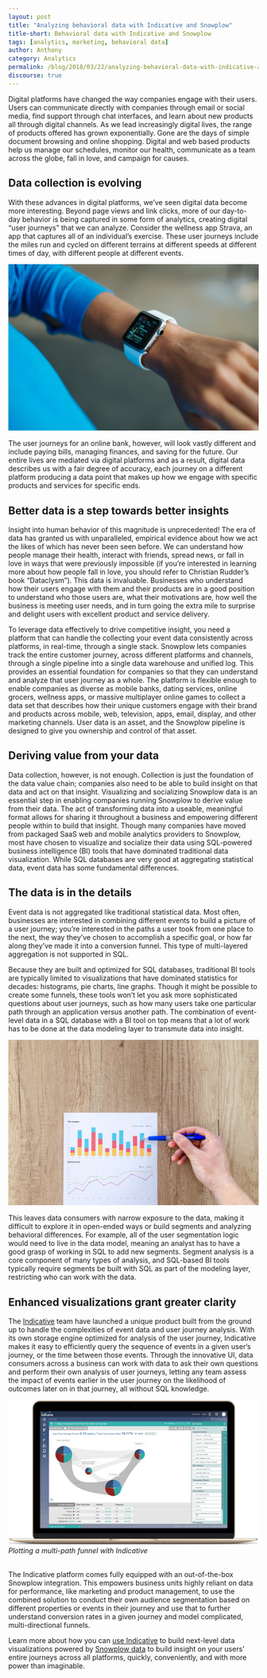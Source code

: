 ```yaml
---
layout: post
title: "Analyzing behavioral data with Indicative and Snowplow"
title-short: Behavioral data with Indicative and Snowplow
tags: [analytics, marketing, behavioral data]
author: Anthony
category: Analytics
permalink: /blog/2018/03/22/analyzing-behavioral-data-with-indicative-and-snowplow/
discourse: true
---
```




Digital platforms have changed the way companies engage with their users. Users can communicate directly with companies through email or social media, find support through chat interfaces, and learn about new products all through digital channels. As we lead increasingly digital lives, the range of products offered has grown exponentially. Gone are the days of simple document browsing and online shopping. Digital and web based products help us manage our schedules, monitor our health, communicate as a team across the globe, fall in love, and campaign for causes.

<h2 id="data collection">Data collection is evolving</h2>

With these advances in digital platforms, we’ve seen digital data become more interesting. Beyond page views and link clicks, more of our day-to-day behavior is being captured in some form of analytics, creating digital “user journeys” that we can analyze. Consider the wellness app Strava, an app that captures all of an individual’s exercise. These user journeys include the miles run and cycled on different terrains at different speeds at different times of day, with different people at different events.


![new types of digital platforms][platforms]


The user journeys for an online bank, however, will look vastly different and include paying bills, managing finances, and saving for the future. Our entire lives are mediated via digital platforms and as a result, digital data describes us with a fair degree of accuracy, each journey on a different platform producing a data point that makes up how we engage with specific products and services for specific ends.

<h2 id="better data">Better data is a step towards better insights</h2>

Insight into human behavior of this magnitude is unprecedented! The era of data has granted us with unparalleled, empirical evidence about how we act the likes of which has never been seen before. We can understand how people manage their health, interact with friends, spread news, or fall in love in ways that were previously impossible (if you’re interested in learning more about how people fall in love, you should refer to Christian Rudder’s book “Dataclysm”). This data is invaluable. Businesses who understand how their users engage with them and their products are in a good position to understand who those users are, what their motivations are, how well the business is meeting user needs, and in turn going the extra mile to surprise and delight users with excellent product and service delivery.

To leverage data effectively to drive competitive insight, you need a platform that can handle the collecting your event data consistently across platforms, in real-time, through a single stack. Snowplow lets companies track the entire customer journey, across different platforms and channels, through a single pipeline into a single data warehouse and unified log. This provides an essential foundation for companies so that they can understand and analyze that user journey as a whole. The platform is flexible enough to enable companies as diverse as mobile banks, dating services, online grocers, wellness apps, or massive multiplayer online games to collect a data set that describes how their unique customers engage with their brand and products across mobile, web, television, apps, email, display, and other marketing channels. User data is an asset, and the Snowplow pipeline is designed to give you ownership and control of that asset.

<h2 id="value from data">Deriving value from your data</h2>

Data collection, however, is not enough. Collection is just the foundation of the data value chain; companies also need to be able to build insight on that data and act on that insight. Visualizing and socializing Snowplow data is an essential step in enabling companies running Snowplow to derive value from their data. The act of transforming data into a useable, meaningful format allows for sharing it throughout a business and empowering different people within to build that insight. Though many companies have moved from packaged SaaS web and mobile analytics providers to Snowplow, most have chosen to visualize and socialize their data using SQL-powered business intelligence (BI) tools that have dominated traditional data visualization. While SQL databases are very good at aggregating statistical data, event data has some fundamental differences.

<h2 id="details">The data is in the details</h2>

Event data is not aggregated like traditional statistical data. Most often, businesses are interested in combining different events to build a picture of a user journey; you’re interested in the paths a user took from one place to the next, the way they’ve chosen to accomplish a specific goal, or how far along they’ve made it into a conversion funnel. This type of multi-layered aggregation is not supported in SQL.

Because they are built and optimized for SQL databases, traditional BI tools are typically limited to visualizations that have dominated statistics for decades: histograms, pie charts, line graphs. Though it might be possible to create some funnels, these tools won’t let you ask more sophisticated questions about user journeys, such as how many users take one particular path through an application versus another path. The combination of event-level data in a SQL database with a BI tool on top means that a lot of work has to be done at the data modeling layer to transmute data into insight.


![traditional charts][charts]


This leaves data consumers with narrow exposure to the data, making it difficult to explore it in open-ended ways or build segments and analyzing behavioral differences. For example, all of the user segmentation logic would need to live in the data model, meaning an analyst has to have a good grasp of working in SQL to add new segments. Segment analysis is a core component of many types of analysis, and SQL-based BI tools typically require segments be built with SQL as part of the modeling layer, restricting who can work with the data.

<h2 id="visualization">Enhanced visualizations grant greater clarity</h2>

The [Indicative][indicative] team have launched a unique product built from the ground up to handle the complexities of event data and user journey analysis. With its own storage engine optimized for analysis of the user journey, Indicative makes it easy to efficiently query the sequence of events in a given user’s journey, or the time between those events. Through the innovative UI, data consumers across a business can work with data to ask their own questions and perform their own analysis of user journeys, letting any team assess the impact of events earlier in the user journey on the likelihood of outcomes later on in that journey, all without SQL knowledge.


![multi-path funnels using Indicative][indicative-graph]
*Plotting a multi-path funnel with Indicative*
<br>
<br>

The Indicative platform comes fully equipped with an out-of-the-box Snowplow integration. This empowers business units highly reliant on data for performance, like marketing and product management, to use the combined solution to conduct their own audience segmentation based on different properties or events in their journey and use that to further understand conversion rates in a given journey and model complicated, multi-directional funnels.

Learn more about how you can [use Indicative][indicative-demo] to build next-level data visualizations powered by [Snowplow data][insights] to build insight on your users’ entire journeys across all platforms, quickly, conveniently, and with more power than imaginable.



[platforms]: /assets/img/blog/2018/03/digital-platforms.jpg

[charts]: /assets/img/blog/2018/03/charts.jpg

[indicative-graph]: /assets/img/blog/2018/03/indicative-graph.jpg

[indicative]: https://www.indicative.com/

[indicative-demo]: https://www.indicative.com/request-a-demo/

[insights]: https://snowplowanalytics.com/products/snowplow-insights/?utm_source=behavioral%20data%20with%20indicative&utm_medium=first%20blog&utm_campaign=indicative
